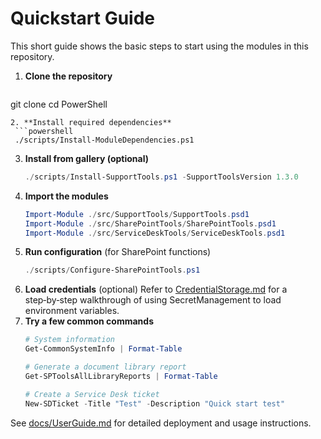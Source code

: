 # Quickstart Guide

This short guide shows the basic steps to start using the modules in this repository.

1. **Clone the repository**
   ```powershell
 git clone <repository-url>
 cd PowerShell
  ```
2. **Install required dependencies**
   ```powershell
   ./scripts/Install-ModuleDependencies.ps1
   ```
3. **Install from gallery (optional)**
   ```powershell
   ./scripts/Install-SupportTools.ps1 -SupportToolsVersion 1.3.0
   ```
4. **Import the modules**
   ```powershell
   Import-Module ./src/SupportTools/SupportTools.psd1
   Import-Module ./src/SharePointTools/SharePointTools.psd1
   Import-Module ./src/ServiceDeskTools/ServiceDeskTools.psd1
   ```
5. **Run configuration** (for SharePoint functions)
   ```powershell
   ./scripts/Configure-SharePointTools.ps1
   ```
6. **Load credentials** (optional)
   Refer to [CredentialStorage.md](CredentialStorage.md) for a step‑by‑step
   walkthrough of using SecretManagement to load environment variables.
7. **Try a few common commands**
   ```powershell
   # System information
   Get-CommonSystemInfo | Format-Table

   # Generate a document library report
   Get-SPToolsAllLibraryReports | Format-Table

   # Create a Service Desk ticket
   New-SDTicket -Title "Test" -Description "Quick start test"
   ```

See [docs/UserGuide.md](UserGuide.md) for detailed deployment and usage instructions.
